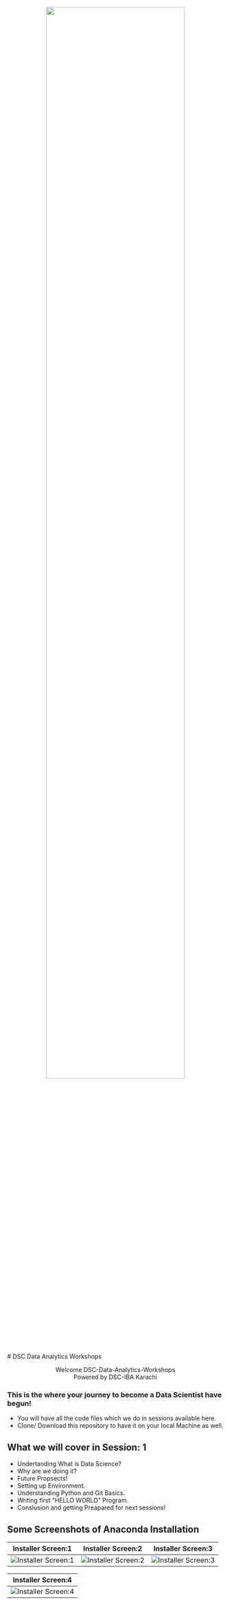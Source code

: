 <p align="center" width="100%">
    <img width="80%" src="https://github.com/Nabeel110/DSC-Data-Analytics-Workshops/blob/main/Session-1(Day-1)/Screenshots/logo-2.jpeg" id="dsc-logo"> 
    <br>
</p>
# DSC Data Analytics Workshops
<p align="center"> Welcome DSC-Data-Analytics-Workshops<br/>
                       Powered by DSC-IBA Karachi
    </p>

### This is the where your journey to become a Data Scientist have begun! 
- You will have all the code files which we do in sessions available here.
- Clone/ Download this repository to have it on your local Machine as well.

## What we will cover in Session: 1
- Undertanding What is Data Science?
- Why are we doing it?
- Future Propsects!
- Setting up Environment.
- Understanding Python and Git Basics.
- Writing first "HELLO WORLD" Program.
- Conslusion and getting Preapared for next sessions!


## Some Screenshots of Anaconda Installation

|Installer Screen:1|Installer Screen:2|Installer Screen:3|
|--|--|--|
|  ![Installer Screen:1](https://github.com/Nabeel110/DSC-Data-Analytics-Workshops/blob/main/Session-1(Day-1)/Screenshots/page_1.JPG)|  ![Installer Screen:2](https://github.com/Nabeel110/DSC-Data-Analytics-Workshops/blob/main/Session-1(Day-1)/Screenshots/page_2.JPG)| ![Installer Screen:3](https://github.com/Nabeel110/DSC-Data-Analytics-Workshops/blob/main/Session-1(Day-1)/Screenshots/page_3.JPG)|

|Installer Screen:4 |
|--|
| ![Installer Screen:4](https://github.com/Nabeel110/DSC-Data-Analytics-Workshops/blob/main/Session-1(Day-1)/Screenshots/page_4.JPG)|
